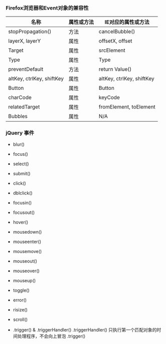 ### Firefox浏览器和Event对象的兼容性
名称 | 属性或方法 | IE对应的属性或方法
--- | --- | ----
stopPropagation() | 方法 | cancelBubble()
layerX, layerY | 属性 | offsetX, offset
Target | 属性 | srcElement
Type | 属性 | Type
preventDefault | 方法 | return Value()
altKey, ctrlKey, shiftKey | 属性 | altKey, ctrlKey, shiftKey
Button | 属性 | Button
charCode | 属性 | keyCode
relatedTarget | 属性 | fromElement, toElement
Bubbles | 属性 | N/A


### jQuery 事件
* blur()
* focus()
* select()
* submit()
* click()
* dblclick()
* focusin()
* focusout()
* hover()
* mousedown()
* mouseenter()
* mousemove()
* mouseout()
* mouseover()
* mouseup()
* toggle()
* error()
* risize()
* scroll()

* .trigger() & .triggerHandler()
.triggerHandler() 只执行第一个匹配对象的时间处理程序，不会向上冒泡
.trigger()
